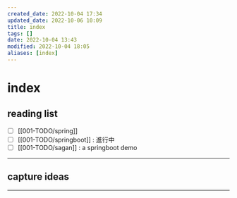 ```yaml
---
created_date: 2022-10-04 17:34
updated_date: 2022-10-06 10:09
title: index
tags: []
date: 2022-10-04 13:43
modified: 2022-10-04 18:05
aliases: [index]
---
```


# index

## reading list

- [ ] [[001-TODO/spring]]
- [ ] [[001-TODO/springboot]] : 進行中
- [ ] [[001-TODO/sagan]] : a springboot demo 

---

## capture ideas

---
